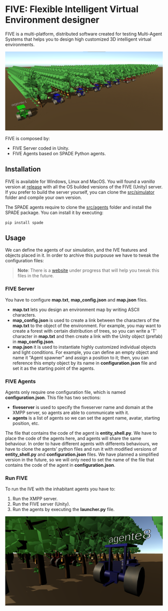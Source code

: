 # FIVE: Flexible Intelligent Virtual Environment designer 
FIVE is a multi-platform, distributed software created for testing Multi-Agent Systems that helps you to design high customized 3D intelligent virtual environments.

![Orange orchard IVE with 5 agents](examples/pictures/orange_orchard_field_1.png)

FIVE is composed by:
- FIVE Server coded in Unity.
- FIVE Agents based on SPADE Python agents.


## Installation
FIVE is available for Windows, Linux and MacOS. You will found a *vanilla* version at [release](release/) with all the OS builded versions of the FIVE (Unity) server. If you prefer to build the server yourself, you can clone the [src/simulator](src/simulator/) folder and compile your own version.

The SPADE agents require to clone the [src/agents](src/agents/) folder and install the SPADE package. You can install it by executing:

`
pip install spade
`	


## Usage
We can define the agents of our simulation, and the IVE features and objects placed in it. In order to archive this purpouse we have to tweak the configuration files:

> **Note**: There is a [website](https://franenguix.github.io/five/web/) under progress that will help you tweak this files in the future.

### FIVE Server
You have to configure **map.txt**, **map_config.json** and **map.json** files.
- **map.txt** lets you design an environment map by writing ASCII characters.
- **map_config.json** is used to create a link between the characters of the **map.txt** to the object of the environment. For example, you may want to create a forest with certain distribution of trees, so you can write a 'T' character in **map.txt** and then create a link with the Unity object (prefab) in **map_config.json**.
- **map.json** it is used to instantiate highly customized individual objects and light conditions. For example, you can define an empty object and name it "Agent spawner" and assign a position to it; then, you can reference this empty object by its name in **configuration.json** file and set it as the starting point of the agents. 

### FIVE Agents
Agents only require one configuration file, which is named **configuration.json**. This file has two sections:
- **fiveserver** is used to specify the fiveserver name and domain at the XMPP server, so agents are able to communicate with it.
- **agents** is a list of agents so we can set the agent name, avatar, starting position, etc. 

The file that contains the code of the agent is **entity_shell.py**. We have to place the code of the agents here, and agents will share the same behaviour. In order to have different agents with differents behaviours, we have to clone the agents' python files and run it with modified versions of **entity_shell.py** and **configuration.json** files. We have planned a simplified version in the future, so we will only need to set the name of the file that contains the code of the agent in **configuration.json**.

### Run FIVE

To run the IVE with the inhabitant agents you have to:
1. Run the XMPP server.
2. Run the FIVE server (Unity).
3. Run the agents by executing the **launcher.py** file.

![Orange orchard IVE inside vision](examples/pictures/orange_orchard_field_2.png)
